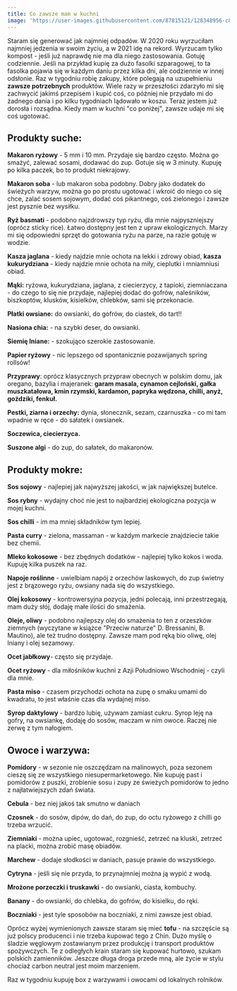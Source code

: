 ```yaml
---
title: Co zawsze mam w kuchni
image: 'https://user-images.githubusercontent.com/87815121/128348956-c8d1e2c1-afca-4a91-986f-2370ca6b0581.jpeg'
---
```


Staram się generować jak najmniej odpadów. W 2020 roku wyrzuciłam najmniej jedzenia w swoim życiu, a w 2021 idę na rekord. Wyrzucam tylko kompost - jeśli już naprawdę nie ma dla niego zastosowania. Gotuję codziennie. Jeśli na przykład kupię za dużo fasolki szparagowej, to ta fasolka pojawia się w każdym daniu przez kilka dni, ale codziennie w innej odsłonie. Raz w tygodniu robię zakupy, które polegają na uzupełnieniu **zawsze potrzebnych** produktów. Wiele razy w przeszłości zdarzyło mi się zachwycić jakimś przepisem i kupić coś, co później nie przydało mi do żadnego dania i po kilku tygodniach lądowało w koszu. Teraz jestem już dorosła i rozsądna. Kiedy mam w kuchni "co poniżej", zawsze udaje mi się coś ugotować. 

## Produkty suche:

**Makaron ryżowy** - 5 mm i 10 mm. Przydaje się bardzo często. Można go smażyć, zalewać sosami, dodawać do zup. Gotuje się w 3 minuty. Kupuję po kilka paczek, bo to produkt niekrajowy.

**Makaron soba** - lub makaron soba podobny. Dobry jako dodatek do świeżych warzyw, można go po prostu ugotować i wkroić do niego co się chce, zalać sosem sojowym, dodać coś pikantnego, coś zielonego i zawsze jest pysznie bez wysiłku. 

**Ryż basmati** - podobno najzdrowszy typ ryżu, dla mnie najpyszniejszy (oprócz sticky rice). Łatwo dostępny jest ten z upraw ekologicznych. Marzy mi się odpowiedni sprzęt do gotowania ryżu na parze, na razie gotuję w wodzie.

**Kasza jaglana** - kiedy najdzie mnie ochota na lekki i zdrowy obiad, **kasza kukurydziana** - kiedy najdzie mnie ochota na miły, cieplutki i mniamniusi obiad.

**Mąki:** ryżowa, kukurydziana, jaglana, z ciecierzycy, z tapioki, ziemniaczana - do czego to się nie przydaje, najlepiej dodać do gofrów, naleśników, biszkoptów, klusków, kisielków, chlebków, sami się przekonacie.

**Płatki owsiane:** do owsianki, do gofrów, do ciastek, do tart!!

**Nasiona chia:** - na szybki deser, do owsianki.

**Siemię lniane:** - szokująco szerokie zastosowanie.

**Papier ryżowy** - nic lepszego od spontanicznie pozawijanych spring rollsów!

**Przyprawy**: oprócz klasycznych przypraw obecnych w polskim domu, jak oregano, bazylia i majeranek: **garam masala, cynamon cejloński, gałka muszkatałowa, kmin rzymski, kardamon, papryka wędzona, chilli, anyż, goździki, fenkuł.**

**Pestki, ziarna i orzechy:** dynia, słonecznik, sezam, czarnuszka - co mi tam wpadnie w ręce - do sałatek i owsianek.

**Soczewica, ciecierzyca.**

**Suszone algi** - do zup, do sałatek, do makaronów.

## Produkty mokre:

**Sos sojowy** - najlepiej jak najwyższej jakości, w jak największej butelce.

**Sos rybny** - wydajny choć nie jest to najbardziej ekologiczna pozycja w mojej kuchni.

**Sos chilli** - im ma mniej składników tym lepiej.

**Pasta curry** - zielona, massaman - w każdym markecie znajdziecie takie bez chemii.

**Mleko kokosowe** - bez zbędnych dodatków - najlepiej tylko kokos i woda. Kupuję kilka puszek na raz.

**Napoje roślinne** - uwielbiam napój z orzechów laskowych, do zup świetny jest z brązowego ryżu, owsiany nada się do wszystkiego. 

**Olej kokosowy** - kontrowersyjna pozycja, jedni polecają, inni przestrzegają, mam duży słój, dodaję małe ilości do smażenia. 

**Oleje, oliwy** - podobno najlepszy olej do smażenia to ten z orzeszków ziemnych (wyczytane w książce "Przeciw naturze" D. Bressanini, B. Mautino), ale też trudno dostępny. Zawsze mam pod ręką bio oliwę, olej lniany i olej sezamowy.

**Ocet jabłkowy**- często się przydaje.

**Ocet ryżowy** - dla miłośników kuchni z Azji Południowo Wschodniej - czyli dla mnie.

**Pasta miso** - czasem przychodzi ochota na zupę o smaku umami do kwadratu, to jest właśnie czas dla wydajnej miso. 

**Syrop daktylowy** - bardzo lubię, używam zamiast cukru. Syrop leję na gofry, na owsiankę, dodaję do sosów, maczam w nim owoce. Raczej nie zerwę z tym nałogiem.

## Owoce i warzywa:

**Pomidory** - w sezonie nie oszczędzam na malinowych, poza sezonem cieszę się ze wszystkiego niesupermarketowego. Nie kupuję past i pomidorów z puszki, zrobienie sosu i zupy ze świeżych pomidorów to jedno z najłatwiejszych zdań świata.

**Cebula** - bez niej jakoś tak smutno w daniach

**Czosnek** - do sosów, dipów, do dań, do zup, do octu ryżowego z chilli go trzeba wrzucić.

**Ziemniaki** - można upiec, ugotować, rozgnieść, zetrzeć na kluski, zetrzeć na placki, można zrobić masę obiadów.

**Marchew** - dodaje słodkości w daniach, pasuje prawie do wszystkiego.

**Cytryna** - jeśli się nie przyda, to przynajmniej można ją wypić z wodą.

**Mrożone porzeczki i truskawki** - do owsianki, ciasta, kombuchy.

**Banany** - do owsianki, do chlebka, do gofrów, do kisielku, do ręki.

**Boczniaki** - jest tyle sposobów na boczniaki, z nimi zawsze jest obiad.

Oprócz wyżej wymienionych zawsze staram się mieć **tofu** - na szczęście są już polscy producenci i nie trzeba kupować tego z Chin. Dużo myślę o śladzie węglowym zostawianym przez produkcję i transport produktów spożywczych. Te z odległych krain staram się kupować hurtowo, szukam polskich zamienników. Jeszcze długa droga przede mną, ale życie w stylu chociaż carbon neutral jest moim marzeniem.

Raz w tygodniu kupuję box z warzywami i owocami od lokalnych rolników.


